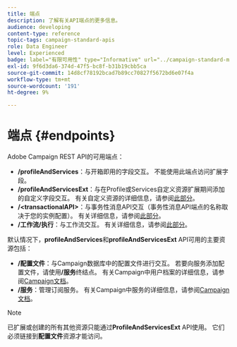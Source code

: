 ```yaml
---
title: 端点
description: 了解有关API端点的更多信息。
audience: developing
content-type: reference
topic-tags: campaign-standard-apis
role: Data Engineer
level: Experienced
badge: label="有限可用性" type="Informative" url="../campaign-standard-migration-home.md" tooltip="仅限于Campaign Standard已迁移的用户"
exl-id: 9f6d3da6-374d-47f5-bc8f-b31b19cbb5ca
source-git-commit: 14d8cf78192bcad7b89cc70827f5672bd6e07f4a
workflow-type: tm+mt
source-wordcount: '191'
ht-degree: 9%

---
```


# 端点 {#endpoints}

Adobe Campaign REST API的可用端点：

* **/profileAndServices**：与开箱即用的字段交互。 不能使用此端点访问扩展字段。
* **/profileAndServicesExt**：与在Profile或Services自定义资源扩展期间添加的自定义字段交互。 有关自定义资源的详细信息，请参阅[此部分](custom-resources.md)。
* **/&lt;transactionalAPI>**：与事务性消息API交互（事务性消息API端点的名称取决于您的实例配置）。 有关详细信息，请参阅[此部分](managing-transactional-messages.md)。
* **/工作流/执行**：与工作流交互。 有关详细信息，请参阅[此部分](controlling-a-workflow.md)。

默认情况下，**profileAndServices**&#x200B;和&#x200B;**profileAndServicesExt** API可用的主要资源包括：

* **/配置文件**：与Campaign数据库中的配置文件进行交互。 若要向服务添加配置文件，请使用&#x200B;**/服务**&#x200B;终结点。 有关Campaign中用户档案的详细信息，请参阅[Campaign文档](https://helpx.adobe.com/campaign/standard/audiences/using/about-profiles.html)。
* **/服务**：管理订阅服务。 有关Campaign中服务的详细信息，请参阅[Campaign文档](https://helpx.adobe.com/campaign/standard/audiences/using/creating-a-service.html)。

>[!NOTE]
>
>已扩展或创建的所有其他资源只能通过&#x200B;**ProfileAndServicesExt** API使用。 它们必须链接到&#x200B;**配置文件**&#x200B;资源才能访问。

